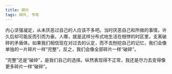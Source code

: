 ```yaml
---
title: 碎片
tags: 碎片, 书写
---
```



内心坚强凝定，从未厌恶过自己的人应该不多吧。当时厌恶自己和所做的事情，许久后却可能反而引而为豪。人哪，就是这样分布式地生活在相悖的时区里，支离破碎的矛盾体。如果我们相信现在对过去的认定，而不去刨挖自己的记忆，我们会像单独的一片碎片一样“完整”，反之，我们会像全部碎片一样“破碎”。

“完整”还是“破碎”，是我们自己的选择。纵然表现得不正常，我还是尽力去变得像更多碎片一样“破碎”。


